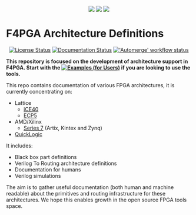 <p align="center">
  <a title="Website" href="https://f4pga.org"><img src="https://img.shields.io/website?longCache=true&style=flat-square&label=f4pga.org&up_color=10cfc9&url=https%3A%2F%2Ff4pga.org%2Findex.html&labelColor=fff"></a><!--
  -->
  <a title="Documentation" href="https://f4pga.readthedocs.io"><img src="https://img.shields.io/website?longCache=true&style=flat-square&label=Documentation&up_color=1226aa&up_message=%E2%9E%9A&url=https%3A%2F%2Ff4pga.readthedocs.io%2Fen%2Flatest%2Findex.html&labelColor=fff"></a><!--
  -->
  <a title="Community" href="https://f4pga.readthedocs.io/en/latest/community.html#communication"><img src="https://img.shields.io/badge/Chat-IRC%20%7C%20Slack-white?longCache=true&style=flat-square&logo=Slack&logoColor=fff"></a><!--
  -->
</p>

# F4PGA Architecture Definitions

<p align="center">
  <a title="License Status" href="https://github.com/SymbiFlow/f4pga-arch-defs/blob/main/COPYING"><img alt="License Status" src="https://img.shields.io/github/license/SymbiFlow/f4pga-arch-defs?longCache=true&style=flat-square&label=License"></a><!--
  -->
  <a title="Documentation Status" href="https://f4pga.readthedocs.io/projects/arch-defs/"><img alt="Documentation Status" src="https://img.shields.io/readthedocs/symbiflow-arch-defs/latest?longCache=true&style=flat-square&logo=ReadTheDocs&logoColor=fff&label=Architecture%20Definitions%20Documentation"></a><!--
  -->
  <a title="'Automerge' workflow status" href="https://github.com/SymbiFlow/f4pga-arch-defs/actions/workflows/Automerge.yml"><img alt="'Automerge' workflow status" src="https://img.shields.io/github/workflow/status/SymbiFlow/f4pga-arch-defs/Automerge/main?longCache=true&style=flat-square&label=Tests&logo=Github%20Actions&logoColor=fff"></a><!--
  -->
</p>

**This repository is focused on the development of architecture support in F4PGA. Start with the [![Examples (for Users)](https://img.shields.io/website?longCache=true&style=flat-square&label=F4PGA%20Examples%20for%20Users&up_color=white&up_message=%E2%9E%9A&url=https%3A%2F%2Ff4pga-examples.readthedocs.io%2Fen%2Flatest%2Findex.html&labelColor=231f20)](https://f4pga-examples.readthedocs.io) if you are looking to use the
tools.**

This repo contains documentation of various FPGA architectures, it is currently concentrating on:

* Lattice
  * [iCE40](lattice/ice40)
  * [ECP5](lattice/ecp5)
* AMD/Xilinx
  * [Series 7](xilinx/xc7) (Artix, Kintex and Zynq)
* [QuickLogic](quicklogic)

It includes:

* Black box part definitions
* Verilog To Routing architecture definitions
* Documentation for humans
* Verilog simulations

The aim is to gather useful documentation (both human and machine readable) about the primitives and routing
infrastructure for these architectures.
We hope this enables growth in the open source FPGA tools space.
